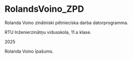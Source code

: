 # RolandsVoino_ZPD
Rolanda Voino zinātniski pētnieciska darba  datorprogramma.

RTU Inženierzinātņu vidusskola, 11.a klase.


2025

Rolanda Voino īpašums.
